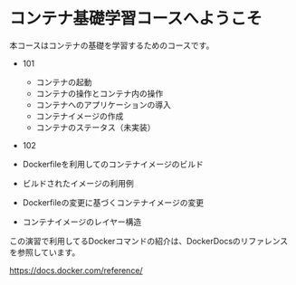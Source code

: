 # コンテナ基礎学習コースへようこそ

本コースはコンテナの基礎を学習するためのコースです。

- 101
  - コンテナの起動
  - コンテナの操作とコンテナ内の操作
  - コンテナへのアプリケーションの導入
  - コンテナイメージの作成
  - コンテナのステータス（未実装）
  
- 102
 - Dockerfileを利用してのコンテナイメージのビルド
 - ビルドされたイメージの利用例
 - Dockerfileの変更に基づくコンテナイメージの変更
 - コンテナイメージのレイヤー構造
  
この演習で利用してるDockerコマンドの紹介は、DockerDocsのリファレンスを参照しています。

https://docs.docker.com/reference/